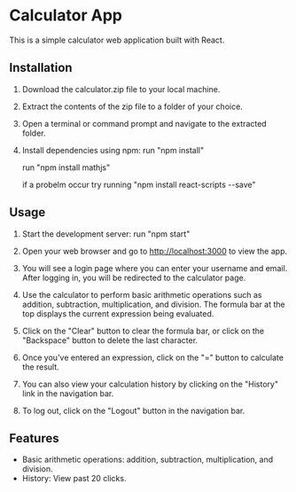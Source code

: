 # Calculator App

This is a simple calculator web application built with React.

## Installation

1. Download the calculator.zip file to your local machine.

2. Extract the contents of the zip file to a folder of your choice.

3. Open a terminal or command prompt and navigate to the extracted folder.

4. Install dependencies using npm:
	run "npm install"

	run "npm install mathjs"

	if a probelm occur try running "npm install react-scripts --save"
	

## Usage

1. Start the development server:
	run "npm start"


2. Open your web browser and go to [http://localhost:3000](http://localhost:3000) to view the app.

3. You will see a login page where you can enter your username and email. After logging in, you will be redirected to the calculator page.

4. Use the calculator to perform basic arithmetic operations such as addition, subtraction, multiplication, and division. The formula bar at the top displays the current expression being evaluated.

5. Click on the "Clear" button to clear the formula bar, or click on the "Backspace" button to delete the last character.

6. Once you've entered an expression, click on the "=" button to calculate the result.

7. You can also view your calculation history by clicking on the "History" link in the navigation bar.

8. To log out, click on the "Logout" button in the navigation bar.

## Features

- Basic arithmetic operations: addition, subtraction, multiplication, and division.
- History: View past 20 clicks.





